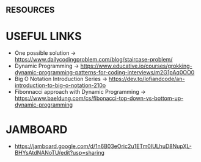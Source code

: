 ## RESOURCES

# USEFUL LINKS 

* One possible solution -> https://www.dailycodingproblem.com/blog/staircase-problem/
* Dynamic Programming -> https://www.educative.io/courses/grokking-dynamic-programming-patterns-for-coding-interviews/m2G1pAq0OO0
* Big O Notation Introduction Series -> https://dev.to/lofiandcode/an-introduction-to-big-o-notation-210o
* Fibonnacci approach with Dynamic Programming -> https://www.baeldung.com/cs/fibonacci-top-down-vs-bottom-up-dynamic-programming

# JAMBOARD

* https://jamboard.google.com/d/1n6B03eOric2u1ETm0IULhuD8NupXL-BHYsAtdNANoTU/edit?usp=sharing
